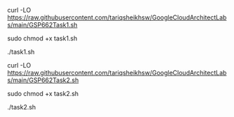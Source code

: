 curl -LO https://raw.githubusercontent.com/tariqsheikhsw/GoogleCloudArchitectLabs/main/GSP662Task1.sh

sudo chmod +x task1.sh

./task1.sh

curl -LO https://raw.githubusercontent.com/tariqsheikhsw/GoogleCloudArchitectLabs/main/GSP662Task2.sh

sudo chmod +x task2.sh

./task2.sh
